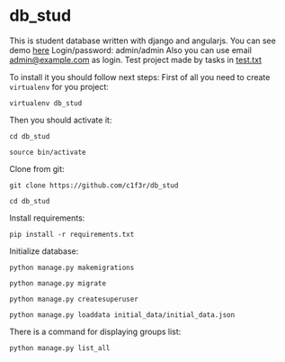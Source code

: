 # db_stud
This is student database written with django and angularjs.
You can see demo [here](http://cifer-dbstud.herokuapp.com/)
Login/password: admin/admin
Also you can use email admin@example.com as login.
Test project made by tasks in [test.txt](https://github.com/c1f3r/db_stud/blob/master/test.txt)

To install it you should follow next steps:
First of all you need to create `virtualenv` for you project:

`virtualenv db_stud`

Then you should activate it:

`cd db_stud`

`source bin/activate`

Clone from git:

`git clone https://github.com/c1f3r/db_stud`

`cd db_stud`

Install requirements:

`pip install -r requirements.txt`

Initialize database:

`python manage.py makemigrations`

`python manage.py migrate`

`python manage.py createsuperuser`

`python manage.py loaddata initial_data/initial_data.json`


There is a command for displaying groups list:

`python manage.py list_all`

